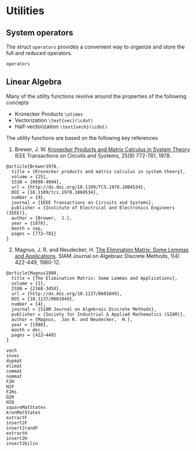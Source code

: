 # Utilities

## System operators
The struct `operators` provides a convenient way to organize and store the full and reduced operators.

```@docs
operators
```

## Linear Algebra
Many of the utility functions revolve around the properties of the following concepts
- Kronecker Products ``\otimes``
- Vectorization ``\text{vec}(\cdot)``
- Half-vectorization ``\text{vech}(\cdot)``

The utility functions are based on the following key references 

1. Brewer, J. W.
[Kronecker Products and Matrix Calculus in System Theory](http://ieeexplore.ieee.org/document/1084534/)
IEEE Transactions on Circuits and Systems, 25(9) 772-781, 1978.
```
@article{Brewer1978,
  title = {Kronecker products and matrix calculus in system theory},
  volume = {25},
  ISSN = {0098-4094},
  url = {http://dx.doi.org/10.1109/TCS.1978.1084534},
  DOI = {10.1109/tcs.1978.1084534},
  number = {9},
  journal = {IEEE Transactions on Circuits and Systems},
  publisher = {Institute of Electrical and Electronics Engineers (IEEE)},
  author = {Brewer,  J.},
  year = {1978},
  month = sep,
  pages = {772–781}
}
```

2. Magnus, J. R. and Neudecker, H.
[The Elimination Matrix: Some Lemmas and Applications](https://epubs.siam.org/doi/10.1137/0601049).
SIAM Journal on Algebraic Discrete Methods, 1(4) 422-449, 1980-12.
```
@article{Magnus1980,
  title = {The Elimination Matrix: Some Lemmas and Applications},
  volume = {1},
  ISSN = {2168-345X},
  url = {http://dx.doi.org/10.1137/0601049},
  DOI = {10.1137/0601049},
  number = {4},
  journal = {SIAM Journal on Algebraic Discrete Methods},
  publisher = {Society for Industrial & Applied Mathematics (SIAM)},
  author = {Magnus,  Jan R. and Neudecker,  H.},
  year = {1980},
  month = dec,
  pages = {422–449}
}
```

```@docs
vech
invec
dupmat
elimat
commat
nommat
F2H
H2F
F2Hs
Q2H
H2Q
squareMatStates
kronMatStates
extractF
insert2F
insert2randF
extractH
insert2H
insert2bilin
```